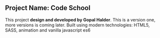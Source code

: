 ## Project Name: Code School

This project **design and developed by Gopal Halder**. This is a version one, more versions is coming later. Built using modern technologies: HTML5, SASS, animation and vanilla javascript es6
